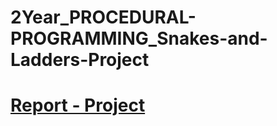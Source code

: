 # 2Year_PROCEDURAL-PROGRAMMING_Snakes-and-Ladders-Project

# [Report - Project](https://github.com/alexpt2000/2Year_PROCEDURAL-PROGRAMMING_Snakes-and-Ladders-Project/blob/master/README.pdf)
